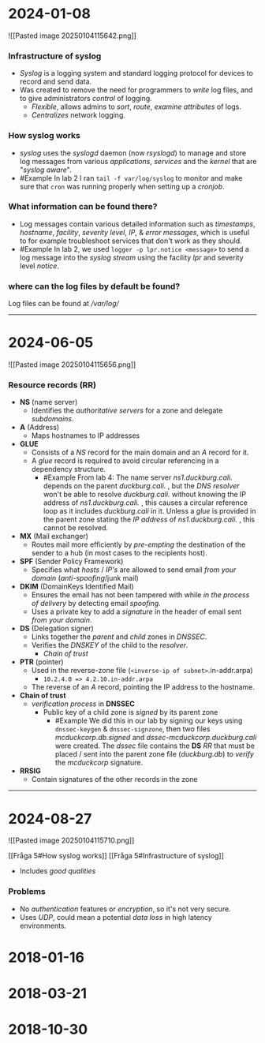 # 2024-01-08
![[Pasted image 20250104115642.png]]
### Infrastructure of syslog
* *Syslog* is a logging system and standard logging protocol for devices to record and send data.
* Was created to remove the need for programmers to *write* log files, and to give administrators *control* of logging.
	* *Flexible*, allows admins to *sort*, *route*, *examine* *attributes* of logs.
	* *Centralizes* network logging.
### How syslog works 
* *syslog* uses the *syslogd* daemon (now *rsyslogd*) to manage and store log messages from various *applications*, *services* and the *kernel* that are "*syslog aware*".
* #Example In lab 2 I ran ``tail -f var/log/syslog`` to monitor and make sure that ``cron`` was running properly when setting up a *cronjob*.
### What information can be found there?
* Log messages contain various detailed information such as *timestamps*, *hostname*, *facility*, *severity* *level*, *IP*, & *error messages*, which is useful to for example troubleshoot services that don't work as they should.
* #Example In lab 2, we used ``logger -p lpr.notice <message>`` to send a log message into the *syslog* *stream* using the facility *lpr* and severity level *notice*.
### where can the log files by default be found?
Log files can be found at */var/log/*

---
# 2024-06-05
![[Pasted image 20250104115656.png]]
### Resource records (RR)
* **NS** (name server) 
	* Identifies the *authoritative* *servers* for a zone and delegate *subdomains*.
* **A** (Address)
	* Maps hostnames to IP addresses
* **GLUE**
	* Consists of a *NS* record for the main domain and an *A* record for it.
	* A *glue* record is required to avoid circular referencing in a dependency structure.
		* #Example From lab 4: The name server *ns1.duckburg.cali.* depends on the parent *duckburg.cali.* , but the *DNS* *resolver* won't be able to resolve *duckburg.cali.* without knowing the IP address of *ns1.duckburg.cali.* , this causes a circular reference loop as it includes *duckburg.cali* in it. Unless a *glue* is provided in the parent zone stating the *IP address* of *ns1.duckburg.cali.* , this cannot be resolved.
* **MX** (Mail exchanger)
	* Routes mail more efficiently by *pre-empting* the destination of the sender to a hub (in most cases to the recipients host).
* **SPF** (Sender Policy Framework)
	* Specifies what *hosts* / *IP's* are allowed to send email *from your domain* (*anti-spoofing*/junk mail)
* **DKIM** (DomainKeys Identified Mail)
	* Ensures the email has not been tampered with while *in the process of delivery* by detecting email *spoofing*.
	* Uses a private key to add a *signature* in the header of email sent *from* *your domain*.
* **DS** (Delegation signer)
	* Links together the *parent* and *child* zones in *DNSSEC*.
	* Verifies the *DNSKEY* of the child to the *resolver*.
		* *Chain of trust*
* **PTR** (pointer)
	* Used in the reverse-zone file (``<inverse-ip of subnet>``.in-addr.arpa)
		* ``10.2.4.0 => 4.2.10.in-addr.arpa``
	* The reverse of an *A* record, pointing the IP address to the hostname.
* **Chain of trust**
	* *verification* *process* in **DNSSEC**
		* Public key of a child zone is *signed* by its parent zone
			* #Example We did this in our lab by signing our keys using ``dnssec-keygen`` & ``dnssec-signzone``, then two files *mcduckcorp.db.signed* and *dssec-mcduckcorp.duckburg.cali* were created. The *dssec* file contains the **DS** *RR* that must be placed / sent into the parent zone file (*duckburg.db*) to *verify* the *mcduckcorp* signature.
* **RRSIG**
	* Contain signatures of the other records in the zone


---
# 2024-08-27
![[Pasted image 20250104115710.png]]

[[Fråga 5#How syslog works]]
[[Fråga 5#Infrastructure of syslog]] 
* Includes *good* *qualities* 
### Problems
* No *authentication* features or *encryption*, so it's not very secure.
* Uses *UDP*, could mean a potential *data* *loss* in high latency environments.


# 2018-01-16

# 2018-03-21

# 2018-10-30